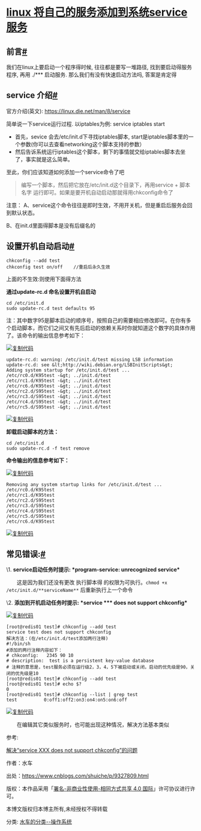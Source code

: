 # [linux 将自己的服务添加到系统service服务](https://www.cnblogs.com/shuiche/p/9327809.html)

## 前言[#](https://www.cnblogs.com/shuiche/p/9327809.html#前言)

我们在linux上要启动一个程序得时候, 往往都是要写一堆路径, 找到要启动得服务程序, 再用 ./*** 启动服务. 那么我们有没有快速启动方法吗, 答案是肯定得

## service 介绍[#](https://www.cnblogs.com/shuiche/p/9327809.html#service-介绍)

官方介绍(英文): https://linux.die.net/man/8/service

简单说一下service运行过程. 以iptables为例: service iptables start

- 首先，sevice 会去/etc/init.d下寻找iptables脚本, start是iptables脚本里的一个参数(你可以去查看networking这个脚本支持的参数）
- 然后告诉系统运行iptables这个脚本，剩下的事情就交给iptables脚本去坐了，事实就是这么简单。

至此，你们应该知道如何添加一个service命令了吧

> 编写一个脚本，然后把它放在/etc/init.d这个目录下，再用service + 脚本名字 运行即可。如果是要开机自动启动那就得用chkconfig命令了

注意：
A、service这个命令往往是即时生效，不用开关机，但是重启后服务会回到默认状态。

B、在init.d里面得脚本是没有后缀名的

 

## 设置开机自动启动[#](https://www.cnblogs.com/shuiche/p/9327809.html#设置开机自动启动)

```
chkconfig --add test 
chkconfig test on/off    //重启后永久生效
```

上面的不生效:则使用下面得方法

**通过update-rc.d 命名设置开机自启动**

```
cd /etc/init.d
sudo update-rc.d test defaults 95
```

注：其中数字95是脚本启动的顺序号，按照自己的需要相应修改即可。在你有多个启动脚本，而它们之间又有先后启动的依赖关系时你就知道这个数字的具体作用了。该命令的输出信息参考如下：

[![复制代码](https://common.cnblogs.com/images/copycode.gif)](javascript:void(0);)

```
update-rc.d: warning: /etc/init.d/test missing LSB information
update-rc.d: see &lt;http://wiki.debian.org/LSBInitScripts&gt;
Adding system startup for /etc/init.d/test ...
/etc/rc0.d/K95test -&gt; ../init.d/test
/etc/rc1.d/K95test -&gt; ../init.d/test
/etc/rc6.d/K95test -&gt; ../init.d/test
/etc/rc2.d/S95test -&gt; ../init.d/test
/etc/rc3.d/S95test -&gt; ../init.d/test
/etc/rc4.d/S95test -&gt; ../init.d/test
/etc/rc5.d/S95test -&gt; ../init.d/test
```

[![复制代码](https://common.cnblogs.com/images/copycode.gif)](javascript:void(0);)

**卸载启动脚本的方法：**

```
cd /etc/init.d
sudo update-rc.d -f test remove
```

**命令输出的信息参考如下：**

[![复制代码](https://common.cnblogs.com/images/copycode.gif)](javascript:void(0);)

```
Removing any system startup links for /etc/init.d/test ...
/etc/rc0.d/K95test
/etc/rc1.d/K95test
/etc/rc2.d/S95test
/etc/rc3.d/S95test
/etc/rc4.d/S95test
/etc/rc5.d/S95test
/etc/rc6.d/K95test
```

[![复制代码](https://common.cnblogs.com/images/copycode.gif)](javascript:void(0);)

 

## 常见错误:[#](https://www.cnblogs.com/shuiche/p/9327809.html#常见错误:)

\1. **service启动任务时提示: \*program-service: unrecognized service\***

　　这是因为我们还没有更改 执行脚本得 的权限为可执行。`chmod +x /etc/init.d/**serviceName**` 后重新执行上一个命令

\2. **添加到开机启动任务时提示: \*service \**\* does not support chkconfig\***

[![复制代码](https://common.cnblogs.com/images/copycode.gif)](javascript:void(0);)

```
[root@redis01 test]# chkconfig --add test
service test does not support chkconfig
解决方法：(在/etc/init.d/test添加两行注释)
#!/bin/sh
#添加的两行注释内容如下：
# chkconfig:   2345 90 10
# description:  test is a persistent key-value database
# 注释的意思是，test服务必须在运行级2，3，4，5下被启动或关闭，启动的优先级是90，关闭的优先级是10
[root@redis01 test]# chkconfig --add test
[root@redis01 test]# echo $?
0
[root@redis01 test]# chkconfig --list | grep test
test          0:off1:off2:on3:on4:on5:on6:off
```

[![复制代码](https://common.cnblogs.com/images/copycode.gif)](javascript:void(0);)

　　在编辑其它类似服务时，也可能出现这种情况，解决方法基本类似

 

 参考:

[解决“service XXX does not support chkconfig”的问题](http://blog.51cto.com/professor/1579791)



作者：水车

出处：https://www.cnblogs.com/shuiche/p/9327809.html

版权：本作品采用「[署名-非商业性使用-相同方式共享 4.0 国际](https://creativecommons.org/licenses/by-nc-sa/4.0/)」许可协议进行许可。

本博文版权归本博主所有,未经授权不得转载

 分类: [水车的分类--操作系统](https://www.cnblogs.com/shuiche/category/893055.html)